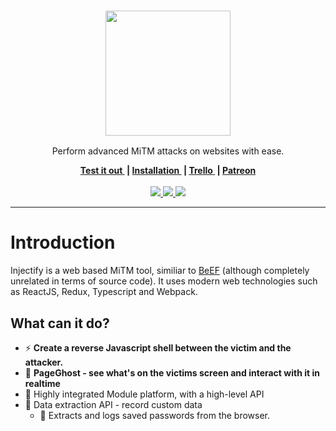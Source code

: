 <p align="center">
  <h3 align="center">
    <a href="https://injectify.samdd.me/?ref=logo">
      <img src="https://i.imgur.com/kBpDyJa.png" height="200">
    </a>
  </h3>
  <p align="center">
    Perform advanced MiTM attacks on websites with ease.
  </p>
</p>
<p align="center">
  <b>
    <a href="https://injectify.samdd.me/?ref=website">
      Test it out
    </a>&nbsp;|
    <a href="/getting-started/installation/mongodb/">
      Installation
    </a>&nbsp;|
    <a href="https://trello.com/b/UdrfNufx">
      Trello
    </a>&nbsp;|
    <a href="https://patreon.com/samdd">
      Patreon
    </a>
  </b>
  <br><br>
  <a href="https://circleci.com/gh/samdenty99/injectify/">
    <img src="https://img.shields.io/circleci/project/github/samdenty99/injectify.svg?style=flat">
  </a>
  <a href="https://github.com/samdenty99/injectify/blob/master/package.json">
    <img src="https://img.shields.io/github/package-json/v/samdenty99/injectify.svg?style=flat">
  </a>
  <a href="https://discord.gg/yN2x7sp">
    <img src="https://img.shields.io/discord/335836376031428618.svg?colorB=1081C1&style=flat">
  </a>
</p>
<hr>

# Introduction

Injectify is a web based MiTM tool, similiar to [BeEF](http://beefproject.com/) (although completely unrelated in terms of source code). It uses modern web technologies such as ReactJS, Redux, Typescript and Webpack.

## What can it do?

* :zap: **Create a reverse Javascript shell between the victim and the attacker.**
* :ghost: **PageGhost - see what's on the victims screen and interact with it in realtime**
* :wrench: Highly integrated Module platform, with a high-level API
* :bookmark_tabs: Data extraction API - record custom data
    * :closed_lock_with_key: Extracts and logs saved passwords from the browser.
